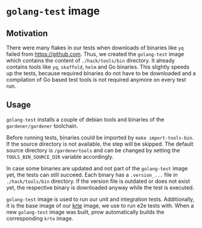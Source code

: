 # `golang-test` image

## Motivation

There were many flakes in our tests when downloads of binaries like `yq` failed from https://github.com.
Thus, we created the `golang-test` image which contains the content of `./hack/tools/bin` directory. It already contains tools like `yq`, `skaffold`, `helm` and Go binaries.
This slightly speeds up the tests, because required binaries do not have to be downloaded and a compilation of Go based test tools is not required anymore on every test run.

## Usage

`golang-test` installs a couple of debian tools and binaries of the `gardener/gardener` toolchain.

Before running tests, binaries could be imported by `make import-tools-bin`. If the source directory is not available, the step will be skipped. The default source directory is `/gardenertools` and can be changed by setting the `TOOLS_BIN_SOURCE_DIR` variable accordingly. 

In case some binaries are updated and not part of the `golang-test` image yet, the tests can still succeed. Each binary has a `.version_...` file in `./hack/tools/bin` directory. If the version file is outdated or does not exist yet, the respective binary is downloaded anyway while the test is executed.

`golang-test` image is used to run our unit and integration tests. Additionally, it is the base image of our [krte](https://github.com/gardener/ci-infra/tree/master/images/krte) image, we use to run e2e tests with. When a new `golang-test` image was built, prow automatically builds the corresponding `krte` image.
